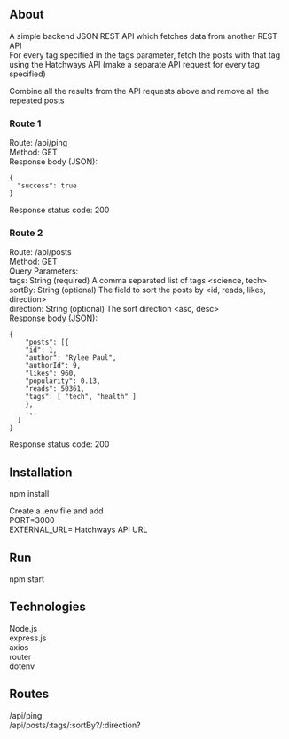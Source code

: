 ## About
A simple backend JSON REST API which fetches data from another REST API  
For every tag specified in the tags parameter, fetch the posts with that tag using the Hatchways API (make a separate API request for every tag specified)  
  
Combine all the results from the API requests above and remove all the repeated posts  

### Route 1
Route: /api/ping  
Method: GET  
Response body (JSON):  
  
    {  
      "success": true  
    }  
Response status code: 200

### Route 2
Route: /api/posts  
Method: GET  
Query Parameters:  
tags: String (required) A comma separated list of tags <science, tech>  
sortBy: String (optional) The field to sort the posts by <id, reads, likes, direction>  
direction: String (optional) The sort direction <asc, desc>  
Response body (JSON):  
  
    {
        "posts": [{
        "id": 1,
        "author": "Rylee Paul",
        "authorId": 9,
        "likes": 960,
        "popularity": 0.13,
        "reads": 50361,
        "tags": [ "tech", "health" ]
        },
        ...
      ]
    }
Response status code: 200
  

## Installation
npm install  

Create a .env file and add  
PORT=3000  
EXTERNAL_URL= Hatchways API URL  

## Run
npm start  

## Technologies
Node.js  
express.js  
axios  
router  
dotenv  

## Routes
/api/ping  
/api/posts/:tags/:sortBy?/:direction?  

